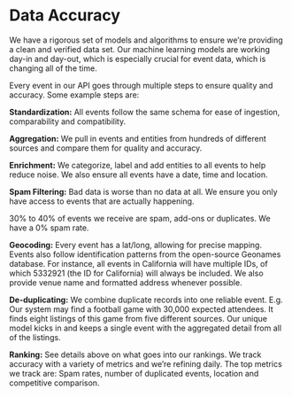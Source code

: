 # Data Accuracy

We have a rigorous set of models and algorithms to ensure we’re providing a clean and verified data set. Our machine learning models are working day-in and day-out, which is especially crucial for event data, which is changing all of the time.

Every event in our API goes through multiple steps to ensure quality and accuracy. Some example steps are:

**Standardization:** All events follow the same schema for ease of ingestion, comparability and compatibility.

**Aggregation:** We pull in events and entities from hundreds of different sources and compare them for quality and accuracy.

**Enrichment:** We categorize, label and add entities to all events to help reduce noise. We also ensure all events have a date, time and location.

**Spam Filtering:** Bad data is worse than no data at all. We ensure you only have access to events that are actually happening.

30% to 40% of events we receive are spam, add-ons or duplicates. We have a 0% spam rate.

**Geocoding:** Every event has a lat/long, allowing for precise mapping. Events also follow identification patterns from the open-source Geonames database. For instance, all events in California will have multiple IDs, of which 5332921 (the ID for California) will always be included. We also provide venue name and formatted address whenever possible.

**De-duplicating:** We combine duplicate records into one reliable event. E.g. Our system may find a football game with 30,000 expected attendees. It finds eight listings of this game from five different sources. Our unique model kicks in and keeps a single event with the aggregated detail from all of the listings.

**Ranking:** See details above on what goes into our rankings. We track accuracy with a variety of metrics and we’re refining daily. The top metrics we track are: Spam rates, number of duplicated events, location and competitive comparison.
